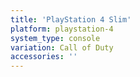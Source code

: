```yaml
---
title: 'PlayStation 4 Slim'
platform: playstation-4
system_type: console
variation: Call of Duty
accessories: ''
---
```

